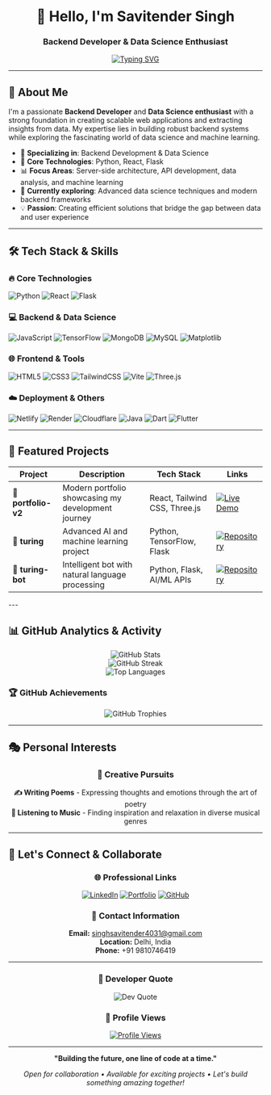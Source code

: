 <div align="center">

# 👋 Hello, I'm Savitender Singh
### Backend Developer & Data Science Enthusiast

[![Typing SVG](https://readme-typing-svg.herokuapp.com?font=Fira+Code&size=22&duration=3000&pause=1000&color=3B82F6&center=true&vCenter=true&width=435&lines=Backend+Developer;Data+Science+Enthusiast;Python+%7C+React+%7C+Flask;Building+Scalable+Solutions)](https://git.io/typing-svg)

</div>

---

## 🎯 About Me

I'm a passionate **Backend Developer** and **Data Science enthusiast** with a strong foundation in creating scalable web applications and extracting insights from data. My expertise lies in building robust backend systems while exploring the fascinating world of data science and machine learning.

- 🔧 **Specializing in**: Backend Development & Data Science
- 🚀 **Core Technologies**: Python, React, Flask
- 📊 **Focus Areas**: Server-side architecture, API development, data analysis, and machine learning
- 🌱 **Currently exploring**: Advanced data science techniques and modern backend frameworks
- 💡 **Passion**: Creating efficient solutions that bridge the gap between data and user experience

---

## 🛠️ Tech Stack & Skills
### 🔥 Core Technologies
![Python](https://img.shields.io/badge/Python-3670A0?style=for-the-badge&logo=python&logoColor=ffdd54)
![React](https://img.shields.io/badge/React-%2320232a.svg?style=for-the-badge&logo=react&logoColor=%2361DAFB)
![Flask](https://img.shields.io/badge/Flask-%23000.svg?style=for-the-badge&logo=flask&logoColor=white)

### 💻 Backend & Data Science
![JavaScript](https://img.shields.io/badge/JavaScript-%23323330.svg?style=for-the-badge&logo=javascript&logoColor=%23F7DF1E)
![TensorFlow](https://img.shields.io/badge/TensorFlow-%23FF6F00.svg?style=for-the-badge&logo=TensorFlow&logoColor=white)
![MongoDB](https://img.shields.io/badge/MongoDB-%234ea94b.svg?style=for-the-badge&logo=mongodb&logoColor=white)
![MySQL](https://img.shields.io/badge/MySQL-4479A1.svg?style=for-the-badge&logo=mysql&logoColor=white)
![Matplotlib](https://img.shields.io/badge/Matplotlib-%23ffffff.svg?style=for-the-badge&logo=Matplotlib&logoColor=black)

### 🌐 Frontend & Tools
![HTML5](https://img.shields.io/badge/HTML5-%23E34F26.svg?style=for-the-badge&logo=html5&logoColor=white)
![CSS3](https://img.shields.io/badge/CSS3-%231572B6.svg?style=for-the-badge&logo=css3&logoColor=white)
![TailwindCSS](https://img.shields.io/badge/TailwindCSS-%2338B2AC.svg?style=for-the-badge&logo=tailwind-css&logoColor=white)
![Vite](https://img.shields.io/badge/Vite-%23646CFF.svg?style=for-the-badge&logo=vite&logoColor=white)
![Three.js](https://img.shields.io/badge/Three.js-black?style=for-the-badge&logo=three.js&logoColor=white)

### ☁️ Deployment & Others
![Netlify](https://img.shields.io/badge/Netlify-%23000000.svg?style=for-the-badge&logo=netlify&logoColor=#00C7B7)
![Render](https://img.shields.io/badge/Render-%46E3B7.svg?style=for-the-badge&logo=render&logoColor=white)
![Cloudflare](https://img.shields.io/badge/Cloudflare-F38020?style=for-the-badge&logo=Cloudflare&logoColor=white)
![Java](https://img.shields.io/badge/Java-%23ED8B00.svg?style=for-the-badge&logo=openjdk&logoColor=white)
![Dart](https://img.shields.io/badge/Dart-%230175C2.svg?style=for-the-badge&logo=dart&logoColor=white)
![Flutter](https://img.shields.io/badge/Flutter-%2302569B.svg?style=for-the-badge&logo=Flutter&logoColor=white)

---

## 🚀 Featured Projects

<div align="center">

| Project | Description | Tech Stack | Links |
|---------|-------------|------------|-------|
| **🎨 portfolio-v2** | Modern portfolio showcasing my development journey | React, Tailwind CSS, Three.js | [![Live Demo](https://img.shields.io/badge/Live-Demo-brightgreen?style=for-the-badge)](https://portfolio-dawg.netlify.app) |
| **🧠 turing** | Advanced AI and machine learning project | Python, TensorFlow, Flask | [![Repository](https://img.shields.io/badge/View-Repository-blue?style=for-the-badge)](https://github.com/dawgNotSoEz/turing) |
| **🤖 turing-bot** | Intelligent bot with natural language processing | Python, Flask, AI/ML APIs | [![Repository](https://img.shields.io/badge/View-Repository-blue?style=for-the-badge)](https://github.com/dawgNotSoEz/turing-bot) |

</div>
---

## 📊 GitHub Analytics & Activity

<div align="center">
  <img src="https://github-readme-stats.vercel.app/api?username=dawgNotSoEz&theme=tokyonight&hide_border=false&include_all_commits=true&count_private=true" alt="GitHub Stats" />
</div>

<div align="center">
  <img src="https://nirzak-streak-stats.vercel.app/?user=dawgNotSoEz&theme=tokyonight&hide_border=false" alt="GitHub Streak" />
</div>

<div align="center">
  <img src="https://github-readme-stats.vercel.app/api/top-langs/?username=dawgNotSoEz&theme=tokyonight&hide_border=false&include_all_commits=true&count_private=true&layout=compact" alt="Top Languages" />
</div>

### 🏆 GitHub Achievements
<div align="center">
  <img src="https://github-profile-trophy.vercel.app/?username=dawgNotSoEz&theme=tokyonight&no-frame=false&no-bg=false&margin-w=4&row=1" alt="GitHub Trophies" />
</div>

---

## 🎭 Personal Interests

<div align="center">

### 📝 Creative Pursuits
**✍️ Writing Poems** - Expressing thoughts and emotions through the art of poetry  
**🎵 Listening to Music** - Finding inspiration and relaxation in diverse musical genres

</div>

---

## 🤝 Let's Connect & Collaborate

<div align="center">

### 🌐 Professional Links
[![LinkedIn](https://img.shields.io/badge/LinkedIn-0077B5?style=for-the-badge&logo=linkedin&logoColor=white)](https://linkedin.com/in/savitendersingh)
[![Portfolio](https://img.shields.io/badge/Portfolio-FF5722?style=for-the-badge&logo=google-chrome&logoColor=white)](https://portfolio-dawg.netlify.app)
[![GitHub](https://img.shields.io/badge/GitHub-100000?style=for-the-badge&logo=github&logoColor=white)](https://github.com/dawgNotSoEz)

### 📧 Contact Information
**Email:** singhsavitender4031@gmail.com  
**Location:** Delhi, India  
**Phone:** +91 9810746419

</div>

---

<div align="center">

### 💭 Developer Quote
<img src="https://quotes-github-readme.vercel.app/api?type=horizontal&theme=tokyonight" alt="Dev Quote" />

### 👀 Profile Views
[![Profile Views](https://visitcount.itsvg.in/api?id=dawgNotSoEz&icon=0&color=0)](https://visitcount.itsvg.in)

---

**"Building the future, one line of code at a time."**

*Open for collaboration • Available for exciting projects • Let's build something amazing together!*

</div>
